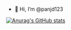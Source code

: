 - 👋 Hi, I’m @panjd123

<!---
panjd123/panjd123 is a ✨ special ✨ repository because its `README.md` (this file) appears on your GitHub profile.
You can click the Preview link to take a look at your changes.
--->

[![Anurag's GitHub stats](https://github-readme-stats.vercel.app/api?username=panjd123)](https://github.com/anuraghazra/github-readme-stats)
